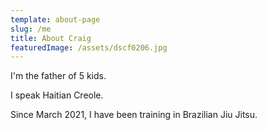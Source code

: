 ```yaml
---
template: about-page
slug: /me
title: About Craig
featuredImage: /assets/dscf0206.jpg
---
```

I'm the father of 5 kids.

I speak Haitian Creole.

Since March 2021, I have been training in Brazilian Jiu Jitsu.
